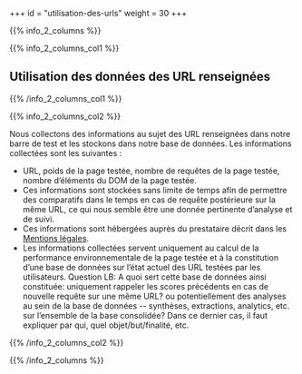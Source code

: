 +++
id = "utilisation-des-urls"
weight = 30
+++

{{% info_2_columns %}}

{{% info_2_columns_col1 %}}

## Utilisation des données des URL renseignées

{{% /info_2_columns_col1 %}}

{{% info_2_columns_col2 %}}

Nous collectons des informations au sujet des URL renseignées dans notre barre de test et les stockons dans notre base
de données. Les informations collectées sont les suivantes :

- URL, poids de la page testée, nombre de requêtes de la page testée, nombre d’éléments du DOM de la page testée.
- Ces informations sont stockées sans limite de temps afin de permettre des comparatifs dans le temps en cas de requête
  postérieure sur la même URL, ce qui nous semble être une donnée pertinente d’analyse et de suivi.
- Ces informations sont hébergées auprès du prestataire décrit dans les [Mentions légales](/mentions-legales/).
- Les informations collectées servent uniquement au calcul de la performance environnementale de la page testée et à la
  constitution d’une base de données sur l’état actuel des URL testées par les utilisateurs. Question LB: A quoi sert
  cette base de données ainsi constituée: uniquement rappeler les scores précédents en cas de nouvelle requête sur une
  même URL? ou potentiellement des analyses au sein de la base de données -- synthèses, extractions, analytics, etc. sur
  l’ensemble de la base consolidée? Dans ce dernier cas, il faut expliquer par qui, quel objet/but/finalité, etc.

{{% /info_2_columns_col2 %}}

{{% /info_2_columns %}}
